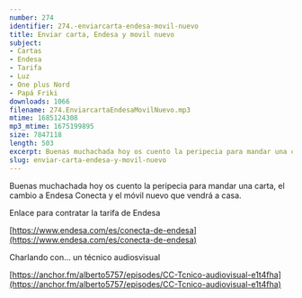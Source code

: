 ```yaml
---
number: 274
identifier: 274.-enviarcarta-endesa-movil-nuevo
title: Enviar carta, Endesa y movil nuevo
subject:
- Cartas
- Endesa
- Tarifa
- Luz
- One plus Nord
- Papá Friki
downloads: 1066
filename: 274.EnviarcartaEndesaMovilNuevo.mp3
mtime: 1685124308
mp3_mtime: 1675199895
size: 7847118
length: 503
excerpt: Buenas muchachada hoy os cuento la peripecia para mandar una carta, el cambio a Endesa Conecta y el móvil nuevo que vendrá a casa.
slug: enviar-carta-endesa-y-movil-nuevo
---
```

Buenas muchachada hoy os cuento la peripecia para mandar una carta, el cambio a Endesa Conecta y el móvil nuevo que vendrá a casa.

Enlace para contratar la tarifa de Endesa

[https://www.endesa.com/es/conecta-de-endesa](https://www.endesa.com/es/conecta-de-endesa)

Charlando con... un técnico audiosvisual

[https://anchor.fm/alberto5757/episodes/CC-Tcnico-audiovisual-e1t4fha](https://anchor.fm/alberto5757/episodes/CC-Tcnico-audiovisual-e1t4fha)